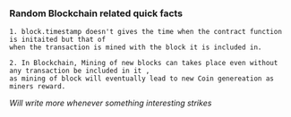 ### Random Blockchain related quick facts

```
1. block.timestamp doesn't gives the time when the contract function is initaited but that of 
when the transaction is mined with the block it is included in. 

2. In Blockchain, Mining of new blocks can takes place even without any transaction be included in it , 
as mining of block will eventually lead to new Coin genereation as miners reward.
```
*Will write more whenever something interesting strikes*

